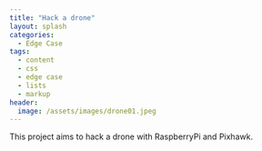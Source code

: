 ```yaml
---
title: "Hack a drone"
layout: splash
categories:
  - Edge Case
tags:
  - content
  - css
  - edge case
  - lists
  - markup
header:
  image: /assets/images/drone01.jpeg
---
```


This project aims to hack a drone with RaspberryPi and Pixhawk.
